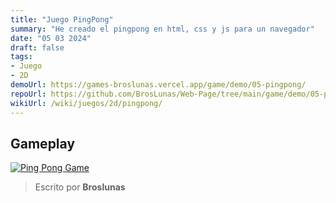 ```yaml
---
title: "Juego PingPong"
summary: "He creado el pingpong en html, css y js para un navegador"
date: "05 03 2024"
draft: false
tags:
- Juego
- 2D
demoUrl: https://games-broslunas.vercel.app/game/demo/05-pingpong/
repoUrl: https://github.com/BrosLunas/Web-Page/tree/main/game/demo/05-pingpong
wikiUrl: /wiki/juegos/2d/pingpong/
---
```


## Gameplay
[![Ping Pong Game](/img/games/pingpong.png)](/video/gameplay/pingpong.mp4)

> Escrito por **Broslunas**
